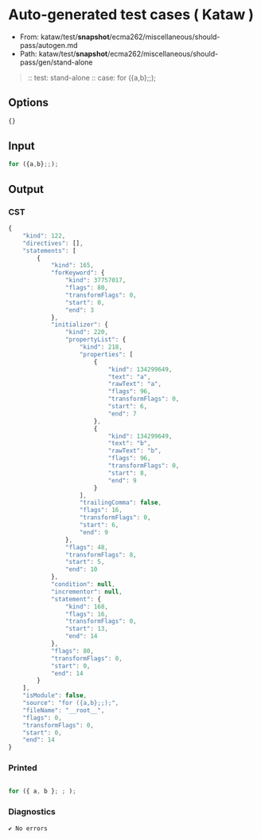 # Auto-generated test cases ( Kataw )
- From: kataw/test/__snapshot__/ecma262/miscellaneous/should-pass/autogen.md
- Path: kataw/test/__snapshot__/ecma262/miscellaneous/should-pass/gen/stand-alone
> :: test: stand-alone
> :: case: for ({a,b};;);
## Options

`````js
{}
`````
## Input

`````js
for ({a,b};;);
`````
## Output

### CST

```javascript
{
    "kind": 122,
    "directives": [],
    "statements": [
        {
            "kind": 165,
            "forKeyword": {
                "kind": 37757017,
                "flags": 80,
                "transformFlags": 0,
                "start": 0,
                "end": 3
            },
            "initializer": {
                "kind": 220,
                "propertyList": {
                    "kind": 218,
                    "properties": [
                        {
                            "kind": 134299649,
                            "text": "a",
                            "rawText": "a",
                            "flags": 96,
                            "transformFlags": 0,
                            "start": 6,
                            "end": 7
                        },
                        {
                            "kind": 134299649,
                            "text": "b",
                            "rawText": "b",
                            "flags": 96,
                            "transformFlags": 0,
                            "start": 8,
                            "end": 9
                        }
                    ],
                    "trailingComma": false,
                    "flags": 16,
                    "transformFlags": 0,
                    "start": 6,
                    "end": 9
                },
                "flags": 48,
                "transformFlags": 8,
                "start": 5,
                "end": 10
            },
            "condition": null,
            "incrementor": null,
            "statement": {
                "kind": 168,
                "flags": 16,
                "transformFlags": 0,
                "start": 13,
                "end": 14
            },
            "flags": 80,
            "transformFlags": 0,
            "start": 0,
            "end": 14
        }
    ],
    "isModule": false,
    "source": "for ({a,b};;);",
    "fileName": "__root__",
    "flags": 0,
    "transformFlags": 0,
    "start": 0,
    "end": 14
}
```

### Printed

```javascript

for ({ a, b }; ; );
```

### Diagnostics

```javascript
✔ No errors
```

